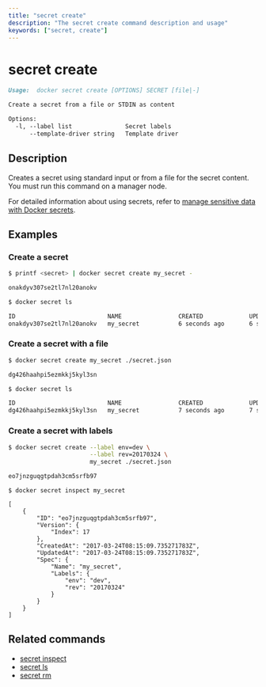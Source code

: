 ```yaml
---
title: "secret create"
description: "The secret create command description and usage"
keywords: ["secret, create"]
---
```


<!-- This file is maintained within the docker/cli GitHub
     repository at https://github.com/docker/cli/. Make all
     pull requests against that repo. If you see this file in
     another repository, consider it read-only there, as it will
     periodically be overwritten by the definitive file. Pull
     requests which include edits to this file in other repositories
     will be rejected.
-->

# secret create

```Markdown
Usage:	docker secret create [OPTIONS] SECRET [file|-]

Create a secret from a file or STDIN as content

Options:
  -l, --label list               Secret labels
      --template-driver string   Template driver
```

## Description

Creates a secret using standard input or from a file for the secret content. You must run this command on a manager node.

For detailed information about using secrets, refer to [manage sensitive data with Docker secrets](https://docs.docker.com/engine/swarm/secrets/).

## Examples

### Create a secret

```bash
$ printf <secret> | docker secret create my_secret -

onakdyv307se2tl7nl20anokv

$ docker secret ls

ID                          NAME                CREATED             UPDATED
onakdyv307se2tl7nl20anokv   my_secret           6 seconds ago       6 seconds ago
```

### Create a secret with a file

```bash
$ docker secret create my_secret ./secret.json

dg426haahpi5ezmkkj5kyl3sn

$ docker secret ls

ID                          NAME                CREATED             UPDATED
dg426haahpi5ezmkkj5kyl3sn   my_secret           7 seconds ago       7 seconds ago
```

### Create a secret with labels

```bash
$ docker secret create --label env=dev \
                       --label rev=20170324 \
                       my_secret ./secret.json

eo7jnzguqgtpdah3cm5srfb97
```

```none
$ docker secret inspect my_secret

[
    {
        "ID": "eo7jnzguqgtpdah3cm5srfb97",
        "Version": {
            "Index": 17
        },
        "CreatedAt": "2017-03-24T08:15:09.735271783Z",
        "UpdatedAt": "2017-03-24T08:15:09.735271783Z",
        "Spec": {
            "Name": "my_secret",
            "Labels": {
                "env": "dev",
                "rev": "20170324"
            }
        }
    }
]
```


## Related commands

* [secret inspect](secret_inspect.md)
* [secret ls](secret_ls.md)
* [secret rm](secret_rm.md)
